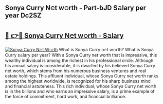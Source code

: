 ## Sonya Curry N𝚎t w𝚘rth - Part-bJD S𝚊lary per year Dc2SZ

# <h2><a href="http://gc1huu.nevu.top/?p=Sonya+Curry">🔗 👉🔴 Sonya Curry N𝚎t w𝚘rth - S𝚊lary</a></h2>

[![Sonya Curry N𝚎t W𝚘rth](https://i.imgur.com/Oavwk0R.jpeg)](http://gc1huu.nevu.top/?p=Sonya+Curry)
What is Sonya Curry n𝚎t w𝚘rth? What is Sonya Curry s𝚊lary per year?
With a Sonya Curry net worth that is impressive, this wealthy individual is among the richest in his professional circle. Although his annual salary is considerable, it is dwarfed by his believed Sonya Curry net worth, which stems from his numerous business ventures and real estate holdings. This affluent individual, whose Sonya Curry net worth ranks among the highest worldwide, is recognized for his sharp business mind and financial astuteness. This rich individual, whose Sonya Curry net worth is in the billions and who earns an impressive salary, is a prime example of the force of commitment, hard work, and financial brilliance.
